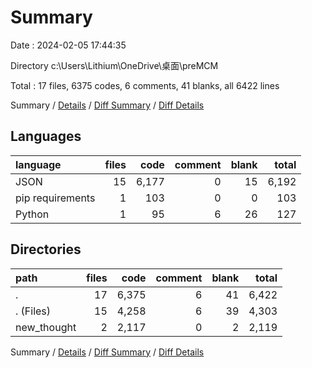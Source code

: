 # Summary

Date : 2024-02-05 17:44:35

Directory c:\\Users\\Lithium\\OneDrive\\桌面\\preMCM

Total : 17 files,  6375 codes, 6 comments, 41 blanks, all 6422 lines

Summary / [Details](details.md) / [Diff Summary](diff.md) / [Diff Details](diff-details.md)

## Languages
| language | files | code | comment | blank | total |
| :--- | ---: | ---: | ---: | ---: | ---: |
| JSON | 15 | 6,177 | 0 | 15 | 6,192 |
| pip requirements | 1 | 103 | 0 | 0 | 103 |
| Python | 1 | 95 | 6 | 26 | 127 |

## Directories
| path | files | code | comment | blank | total |
| :--- | ---: | ---: | ---: | ---: | ---: |
| . | 17 | 6,375 | 6 | 41 | 6,422 |
| . (Files) | 15 | 4,258 | 6 | 39 | 4,303 |
| new_thought | 2 | 2,117 | 0 | 2 | 2,119 |

Summary / [Details](details.md) / [Diff Summary](diff.md) / [Diff Details](diff-details.md)